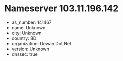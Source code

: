 # Nameserver 103.11.196.142

* as_number: 141467
* name: Unknown
* city: Unknown
* country: BD
* organization: Dewan Dot Net
* version: Unknown
* dnssec: true
